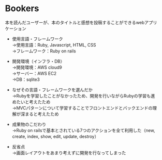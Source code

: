 # Bookers

本を読んだユーザーが、本のタイトルと感想を投稿することができるwebアプリケーション


* 使用言語・フレームワーク<br>
  →使用言語：Ruby, Javascript, HTML, CSS<br>
  →フレームワーク：Ruby on rails

* 開発環境（インフラ・DB）<br>
 →開発環境：AWS cloud9<br>
 →サーバー：AWS EC2<br>
 →DB：sqlite3

* なぜその言語・フレームワークを選んだか<br>
  →Rubyを学習したことがなかったため、開発を行いながらRubyの学習も進めたいと考えたため<br>
  →MVCパターンについて学習することでフロントエンドとバックエンドの理解が深まると考えたため

* 成果物のこだわり<br>
  →Ruby on railsで基本とされている7つのアクションを全て利用した（new, create, index, show, edit, update, destroy）

* 反省点<br>
  →画面レイアウトをあまり考えずに開発を行なってしまった
